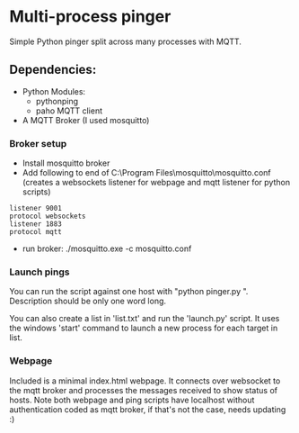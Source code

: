# Multi-process pinger

Simple Python pinger split across many processes with MQTT.

## Dependencies:
* Python Modules:
    * pythonping
    * paho MQTT client
* A MQTT Broker (I used mosquitto)


### Broker setup

* Install mosquitto broker
* Add following to end of C:\Program Files\mosquitto\mosquitto.conf (creates a websockets listener for webpage and mqtt listener for python scripts)
```
listener 9001
protocol websockets
listener 1883
protocol mqtt
```
* run broker: ./mosquitto.exe -c mosquitto.conf

### Launch pings

You can run the script against one host with "python pinger.py <IP> <DESCRIPTION>". Description should be only one word long. 

You can also create a list in 'list.txt' and run the 'launch.py' script. It uses the windows 'start' command to launch a new process for each target in list.

### Webpage

Included is a minimal index.html webpage. It connects over websocket to the mqtt broker and processes the messages received to show status of hosts. Note both webpage and ping scripts have localhost without authentication coded as mqtt broker, if that's not the case, needs updating :)

